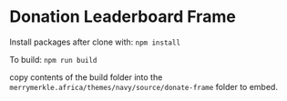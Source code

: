 # Donation Leaderboard Frame

Install packages after clone with:
```npm install```

To build: 
```npm run build```

copy contents of the build folder into the `merrymerkle.africa/themes/navy/source/donate-frame` folder to embed.